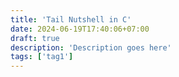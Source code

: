 ```yaml
---
title: 'Tail Nutshell in C'
date: 2024-06-19T17:40:06+07:00
draft: true
description: 'Description goes here'
tags: ['tag1']
---
```


